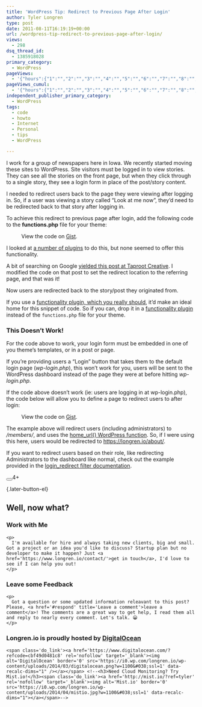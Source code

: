 ```yaml
---
title: 'WordPress Tip: Redirect to Previous Page After Login'
author: Tyler Longren
type: post
date: 2011-08-11T16:19:19+00:00
url: /wordpress-tip-redirect-to-previous-page-after-login/
views:
  - 298
dsq_thread_id:
  - 1385918028
primary_category:
  - WordPress
pageViews:
  - '{"hours":{"1":"","2":"","3":"","4":"","5":"","6":"","7":"","8":"","9":"","10":"","11":"","12":"","13":"","14":"","15":"","16":"","17":"","18":"","19":"","20":"","21":"","22":"","23":"","24":"","25":"","26":"","27":"","28":"","29":"","30":"","31":"","32":"","33":"","34":"","35":"","36":"","37":"","38":"","39":"","40":"","41":"","42":"","43":"","44":"","45":"","46":"","47":""},"days":{"2":"","3":"","4":"","5":"","6":"","7":"","8":"","9":"","10":"","11":"","12":"","13":"","14":""},"weeks":{"3":"","4":"","5":"","6":"","7":"","8":"","9":"","10":"","11":"","12":""},"months":{"4":"","5":"","6":"","7":"","8":"","9":"","10":"","11":"","12":"","13":"","14":"","15":"","16":"","17":"","18":"","19":"","20":"","21":"","22":"","23":"","24":""}}'
pageViews_cumul:
  - '{"hours":{"1":"","2":"","3":"","4":"","5":"","6":"","7":"","8":"","9":"","10":"","11":"","12":"","13":"","14":"","15":"","16":"","17":"","18":"","19":"","20":"","21":"","22":"","23":"","24":"","25":"","26":"","27":"","28":"","29":"","30":"","31":"","32":"","33":"","34":"","35":"","36":"","37":"","38":"","39":"","40":"","41":"","42":"","43":"","44":"","45":"","46":"","47":""},"days":{"2":"","3":"","4":"","5":"","6":"","7":"","8":"","9":"","10":"","11":"","12":"","13":"","14":""},"weeks":{"3":"","4":"","5":"","6":"","7":"","8":"","9":"","10":"","11":"","12":""},"months":{"4":"","5":"","6":"","7":"","8":"","9":"","10":"","11":"","12":"","13":"","14":"","15":"","16":"","17":"","18":"","19":"","20":"","21":"","22":"","23":"","24":""}}'
independent_publisher_primary_category:
  - WordPress
tags:
  - code
  - howto
  - Internet
  - Personal
  - tips
  - WordPress

---
```

 

I work for a group of newspapers here in Iowa. We recently started moving these sites to WordPress. Site visitors must be logged in to view stories. They can see all the stories on the front page, but when they click through to a single story, they see a login form in place of the post/story content.

I needed to redirect users back to the page they were viewing after logging in. So, if a user was viewing a story called &#8220;Look at me now&#8221;, they&#8217;d need to be redirected back to that story after logging in.

To achieve this redirect to previous page after login, add the following code to the **functions.php** file for your theme:  
<figure class="wp-block-embed">

<div class="wp-block-embed__wrapper">
  <div class="oembed-gist">
    <noscript>
      View the code on <a href="https://gist.github.com/tlongren/ffea6b1f1339844e5ddd2cd87044a8ea">Gist</a>.
    </noscript>
  </div>
</div></figure> 

I looked at [a number of plugins][1] to do this, but none seemed to offer this functionality.

A bit of searching on Google [yielded this post at Taproot Creative][2]. I modified the code on that post to set the redirect location to the referring page, and that was it!

Now users are redirected back to the story/post they originated from.

If you use a [functionality plugin, which you really should][3], it&#8217;d make an ideal home for this snippet of code. So if you can, drop it in a [functionality plugin][3] instead of the `functions.php` file for your theme.

### This Doesn&#8217;t Work!

For the code above to work, your login form must be embedded in one of you theme&#8217;s templates, or in a post or page.

If you&#8217;re providing users a &#8220;Login&#8221; button that takes them to the default login page (_wp-login.php_), this won&#8217;t work for you, users will be sent to the WordPress dashboard instead of the page they were at before hitting _wp-login.php_.

If the code above doesn&#8217;t work (ie: users are logging in at wp-login.php), the code below will allow you to define a page to redirect users to after login:  
<figure class="wp-block-embed is-type-rich is-provider-embed-handler">

<div class="wp-block-embed__wrapper">
  <div class="oembed-gist">
    <noscript>
      View the code on <a href="https://gist.github.com/tlongren/ffea6b1f1339844e5ddd2cd87044a8ea">Gist</a>.
    </noscript>
  </div>
</div></figure> 

The example above will redirect users (including administrators) to _/members/_, and uses the [home_url() WordPress function][4]. So, if I were using this here, users would be redirected to <https://longren.io/about/>.

If you want to redirect users based on their role, like redirecting Administrators to the dashboard like normal, check out the example provided in the [login_redirect filter documentation][5].

<div class="wpulike wpulike-default " >
  <div class="wp_ulike_general_class wp_ulike_is_not_liked">
    <button type="button"
					aria-label="Like Button"
					data-ulike-id="2957"
					data-ulike-nonce="5011a98143"
					data-ulike-type="likeThis"
					data-ulike-template="wpulike-default"
					data-ulike-display-likers="0"
					data-ulike-disable-pophover="0"
					class="wp_ulike_btn wp_ulike_put_image wp_likethis_2957"></button><span class="count-box">4+</span>
  </div>
</div>

[][6]{.later-button-el}

<div class='what-next'>
  <h2>
    Well, now what?
  </h2>
  
  <div class='hire'>
    <h3>
      Work with Me
    </h3>
    
    <p>
      I'm available for hire and always taking new clients, big and small. Got a project or an idea you'd like to discuss? Startup plan but no developer to make it happen? Just <a href='https://www.longren.io/contact/'>get in touch</a>, I'd love to see if I can help you out!
    </p>
  </div>
  
  <div class='hire'>
    <h3>
      Leave some Feedback
    </h3>
    
    <p>
      Got a question or some updated information releavant to this post? Please, <a href='#respond' title='Leave a comment'>leave a comment</a>! The comments are a great way to get help, I read them all and reply to nearly every comment. Let's talk. 😀
    </p>
  </div>
  
  <div class='now-what-bottom-ad'>
    <h3>
      Longren.io is proudly hosted by <a href='https://www.digitalocean.com/?refcode=cbf49d0481c8'>DigitalOcean</a>
    </h3>
    
    <span class='do_link'><a href='https://www.digitalocean.com/?refcode=cbf49d0481c8' rel='nofollow' target='_blank'><img alt='DigitalOcean' border='0' src='https://i0.wp.com/longren.io/wp-content/uploads/2014/03/digitalocean.png?w=1100&#038;ssl=1' data-recalc-dims="1" /></a></span> <!--<h3>Need Cloud Monitoring? Try Mist.io!</h3><span class='do_link'><a href='http://mist.io/?ref=tyler' rel='nofollow' target='_blank'><img alt='Mist.io' border='0' src='https://i0.wp.com/longren.io/wp-content/uploads/2014/04/mistio.jpg?w=1100&#038;ssl=1' data-recalc-dims="1"></a></span>-->
  </div>
</div>

 [1]: http://wordpress.org/extend/plugins/search.php?q=login+redirect&sort=
 [2]: http://taprootcreative.com/2010/12/wordpress-user-controlled-login-redirect/
 [3]: http://longren.io/creating-a-wordpress-functionality-plugin/
 [4]: http://codex.wordpress.org/Function_Reference/home_url
 [5]: http://codex.wordpress.org/Plugin_API/Filter_Reference/login_redirect
 [6]: #